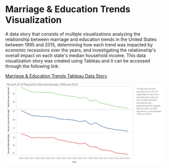 # Marriage & Education Trends Visualization
A data story that consists of multiple visualizations analyzing the relationship between marriage and education trends in the United States between 1995 and 2015, determining how each trend was impacted by economic recessions over the years, and investigating the relationship's overall impact on each state's median household income. This data visualization story was created using Tableau and it can be accessed through the following link:

[Marriage & Education Trends Tableau Data Story](https://public.tableau.com/views/AnalyzingtheRelationshipbetweenMarriageandEducationTrendsbetween1995and2015/Story1?:display_count=y&publish=yes&:origin=viz_share_link)

![Introduction](/Scanned_Designs/Introduction.png)
